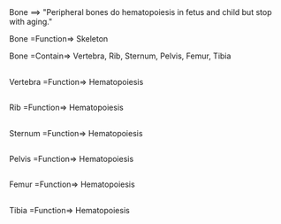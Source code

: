 ##

Bone ==> "Peripheral bones do hematopoiesis in fetus and child but stop with aging."

Bone =Function=> Skeleton

Bone =Contain=> Vertebra, Rib, Sternum, Pelvis, Femur, Tibia

##

Vertebra =Function=> Hematopoiesis

##

Rib =Function=> Hematopoiesis

##

Sternum =Function=> Hematopoiesis

##

Pelvis =Function=> Hematopoiesis

##

Femur =Function=> Hematopoiesis

##

Tibia =Function=> Hematopoiesis

